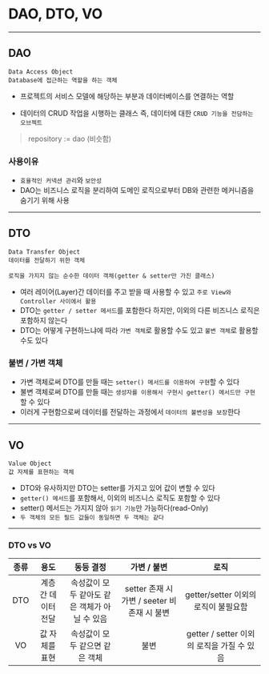 # DAO, DTO, VO
---
## DAO
```
Data Access Object
Database에 접근하는 역할을 하는 객체
```
- 프로젝트의 서비스 모델에 해당하는 부분과 데이터베이스를 연결하는 역할

- 데이터의 CRUD 작업을 시행하는 클래스 즉, 데이터에 대한 `CRUD 기능을 전담하는 오브젝트`
> repository := dao (비슷함)


### 사용이유
- `효율적인 커넥션 관리`와 `보안성`
- DAO는 비즈니스 로직을 분리하여 도메인 로직으로부터 DB와 관련한 메커니즘을 숨기기 위해 사용

---
## DTO
```
Data Transfer Object
데이터를 전달하기 위한 객체

로직을 가지지 않는 순수한 데이터 객체(getter & setter만 가진 클래스)
```
- 여러 레이어(Layer)간 데이터를 주고 받을 때 사용할 수 있고 `주로 View와 Controller 사이에서 활용`
- DTO는 `getter / setter 메서드`를 포함한다 하지만, 이외의 다른 비즈니스 로직은 포함하지 않는다
- DTO는 어떻게 구현하느냐에 따라 `가변 객체`로 활용할 수도 있고 `불변 객체`로 활용할 수도 있다

### 불변 / 가변 객체
- 가변 객체로써 DTO를 만들 때는 `setter() 메서드를 이용하여 구현`할 수 있다
- 불변 객체로써 DTO를 만들 때는 `생성자를 이용해서 구현시 getter() 메서드만 구현`할 수 있다
- 이러게 구현함으로써 데이터를 전달하는 과정에서 `데이터의 불변성을 보장`한다

---
## VO
```
Value Object
값 자체를 표현하는 객체
```
- DTO와 유사하지만 DTO는 setter를 가지고 있어 값이 변할 수 있다
- `getter() 메서드`를 포함해서, 이외의 비즈니스 로직도 포함할 수 있다
- setter() 메서드는 가지지 않아 `읽기 기능`만 가능하다(read-Only)
- `두 객체의 모든 필드 값들이 동일하면 두 객체는 같다`
---
### DTO vs VO
|종류|용도|동등 결정|가변 / 불변|로직|
|:---:|:----:|:----:|:-----:|:-----:|
|DTO|계층 간 데이터 전달|속성값이 모두 같아도 같은 객체가 아닐 수 있음|setter 존재 시 가변 / seeter 비존재 시 불변|getter/setter 이외의 로직이 불필요함|
|VO|값 자체를 표현|속성값이 모두 같으면 같은 객체|불변|getter / setter 이외의 로직을 가질 수 있음|